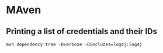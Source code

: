 # MAven

## Printing a list of credentials and their IDs


```
mvn dependency:tree -Dverbose -Dincludes=log4j:log4j
```




